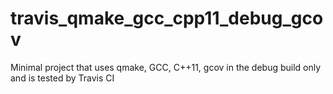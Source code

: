 # travis_qmake_gcc_cpp11_debug_gcov
Minimal project that uses qmake, GCC, C++11, gcov in the debug build only and is tested by Travis CI
